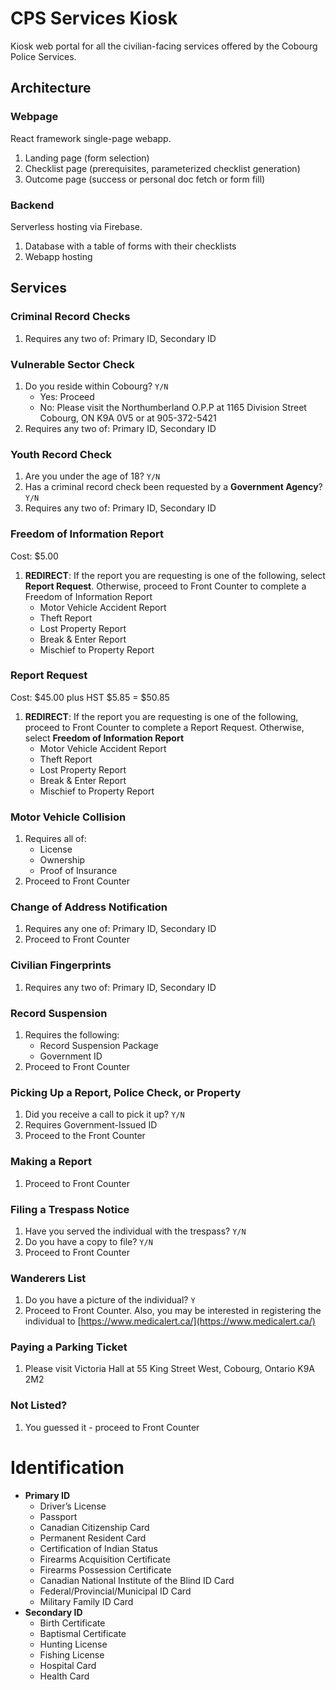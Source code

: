 # CPS Services Kiosk
Kiosk web portal for all the civilian-facing services offered by the Cobourg Police Services.

## Architecture

### Webpage

React framework single-page webapp.

1. Landing page (form selection)
2. Checklist page (prerequisites, parameterized checklist generation)
3. Outcome page (success or personal doc fetch or form fill)

### Backend

Serverless hosting via Firebase.

1. Database with a table of forms with their checklists
2. Webapp hosting

## Services

### Criminal Record Checks

1. Requires any two of: Primary ID, Secondary ID

### Vulnerable Sector Check

1. Do you reside within Cobourg? `Y/N`
    - Yes: Proceed
    - No: Please visit the Northumberland O.P.P at 1165 Division Street Cobourg, ON K9A 0V5 or at 905-372-5421
2. Requires any two of: Primary ID, Secondary ID

### Youth Record Check

1. Are you under the age of 18? `Y/N`
2. Has a criminal record check been requested by a **Government Agency**? `Y/N`
3. Requires any two of: Primary ID, Secondary ID

### Freedom of Information Report

Cost: $5.00

1. **REDIRECT**: If the report you are requesting is one of the following, select **Report Request**. Otherwise, proceed to Front Counter to complete a Freedom of Information Report
    - Motor Vehicle Accident Report
    - Theft Report
    - Lost Property Report
    - Break & Enter Report
    - Mischief to Property Report

### Report Request

Cost: $45.00 plus HST $5.85 = $50.85

1. **REDIRECT**: If the report you are requesting is one of the following, proceed to Front Counter to complete a Report Request. Otherwise, select **Freedom of Information Report**
    - Motor Vehicle Accident Report
    - Theft Report
    - Lost Property Report
    - Break & Enter Report
    - Mischief to Property Report

### Motor Vehicle Collision

1. Requires all of:
    - License
    - Ownership
    - Proof of Insurance
2. Proceed to Front Counter

### Change of Address Notification

1. Requires any one of: Primary ID, Secondary ID
2. Proceed to Front Counter

### Civilian Fingerprints

1. Requires any two of: Primary ID, Secondary ID

### Record Suspension

1. Requires the following:
    - Record Suspension Package
    - Government ID
2. Proceed to Front Counter

### Picking Up a Report, Police Check, or Property

1. Did you receive a call to pick it up? `Y/N`
2. Requires Government-Issued ID
3. Proceed to the Front Counter

### Making a Report

1. Proceed to Front Counter

### Filing a Trespass Notice

1. Have you served the individual with the trespass? `Y/N`
2. Do you have a copy to file? `Y/N`
3. Proceed to Front Counter

### Wanderers List

1. Do you have a picture of the individual? `Y`
2. Proceed to Front Counter. Also, you may be interested in registering the individual to [https://www.medicalert.ca/](https://www.medicalert.ca/)

### **Paying a Parking Ticket**

1. Please visit Victoria Hall at 55 King Street West, Cobourg, Ontario K9A 2M2

### Not Listed?

1. You guessed it - proceed to Front Counter

# Identification

- **Primary ID**
    - Driver’s License
    - Passport
    - Canadian Citizenship Card
    - Permanent Resident Card
    - Certification of Indian Status
    - Firearms Acquisition Certificate
    - Firearms Possession Certificate
    - Canadian National Institute of the Blind ID Card
    - Federal/Provincial/Municipal ID Card
    - Military Family ID Card
- **Secondary ID**
    - Birth Certificate
    - Baptismal Certificate
    - Hunting License
    - Fishing License
    - Hospital Card
    - Health Card
